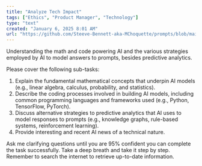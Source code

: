 ```yaml
---
title: "Analyze Tech Impact"
tags: ["Ethics", "Product Manager", "Technology"]
type: "text"
created: "January 6, 2025 8:01 AM"
url: "https://github.com/Steeve-Bennett-aka-MChoquette/prompts/blob/main/analyze_tech_impact.md"
---
```


Understanding the math and code powering AI and the various strategies employed by AI to model answers to prompts, besides predictive analytics.

Please cover the following sub-tasks:
1. Explain the fundamental mathematical concepts that underpin AI models (e.g., linear algebra, calculus, probability, and statistics).
2. Describe the coding processes involved in building AI models, including common programming languages and frameworks used (e.g., Python, TensorFlow, PyTorch).
3. Discuss alternative strategies to predictive analytics that AI uses to model responses to prompts (e.g., knowledge graphs, rule-based systems, reinforcement learning).
4. Provide interesting and recent AI news of a technical nature.

Ask me clarifying questions until you are 95% confident you can complete the task successfully. Take a deep breath and take it step by step. Remember to search the internet to retrieve up-to-date information.